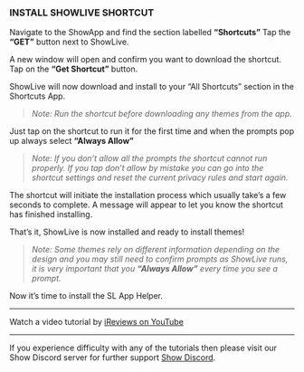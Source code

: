 

### INSTALL SHOWLIVE SHORTCUT

Navigate to the ShowApp and find the section labelled **“Shortcuts”** Tap the **“GET”** button next to ShowLive. 

A new window will open and confirm you want to download the shortcut. Tap on the **“Get Shortcut”** button.

ShowLive will now download and install to your “All Shortcuts” section in the Shortcuts App. 

> *Note: Run the shortcut before downloading any themes from the app.*

Just tap on the shortcut to run it for the first time and when the prompts pop up always select **“Always Allow”**

> *Note: If you don’t allow all the prompts the shortcut cannot run properly. If you tap don’t allow by mistake you can go into the shortcut settings and reset the current privacy rules and start again.*

The shortcut will initiate the installation process which usually take’s a few seconds to complete. A message will appear to let you know the shortcut has finished installing.

That’s it, ShowLive is now installed and ready to install themes! 

> *Note: Some themes rely on different information depending on the design and you may still need to confirm prompts as ShowLive runs, it is very important that you ***“Always Allow”*** every time you see a prompt.*

Now it’s time to install the SL App Helper.

---

Watch a video tutorial by [iReviews on YouTube](https://youtu.be/RsKQNw6-NZI)

---

If you experience difficulty with any of the tutorials then please visit our Show Discord server for further support [Show Discord](https://discord.gg/ab5H95YYXd).




